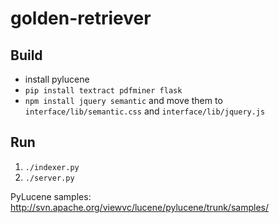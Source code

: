 # golden-retriever

## Build
 - install pylucene
 - `pip install textract pdfminer flask`
 - `npm install jquery semantic` and move them to `interface/lib/semantic.css` and `interface/lib/jquery.js`

## Run
1. `./indexer.py`
2. `./server.py`


PyLucene samples: http://svn.apache.org/viewvc/lucene/pylucene/trunk/samples/